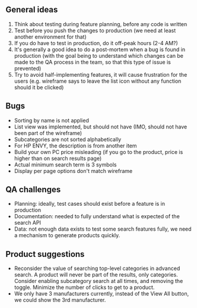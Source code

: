 ## General ideas

1. Think about testing during feature planning, before any code is written
2. Test before you push the changes to production (we need at least another environment for that)
3. If you do have to test in production, do it off-peak hours (2-4 AM?)
4. It's generally a good idea to do a post-mortem when a bug is found in production (with the goal being to understand
   which changes can be made to the QA process in the team, so that this type of issue is prevented)
5. Try to avoid half-implementing features, it will cause frustration for the users (e.g. wireframe says to leave the
   list icon without any function should it be clicked)

## Bugs

- Sorting by name is not applied
- List view was implemented, but should not have (IMO, should not have been part of the wireframe)
- Subcategories are not sorted alphabetically
- For HP ENVY, the description is from another item
- Build your own PC price misleading (if you go to the product, price is higher than on search results page)
- Actual minimum search term is 3 symbols
- Display per page options don't match wireframe

## QA challenges

- Planning: ideally, test cases should exist before a feature is in production
- Documentation: needed to fully understand what is expected of the search API
- Data: not enough data exists to test some search features fully, we need a mechanism to generate products quickly.

## Product suggestions

- Reconsider the value of searching top-level categories in advanced search. A product will never be part of the
  results, only categories. Consider enabling subcategory search at all times, and removing the toggle. Minimize the
  number of clicks to get to a product.
- We only have 3 manufacturers currently, instead of the View All button, we could show the 3rd manufacturer.
